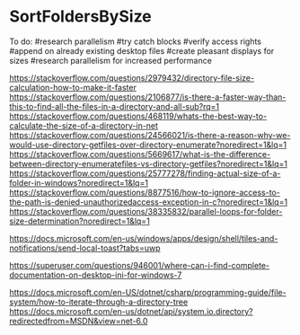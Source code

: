 # SortFoldersBySize
 
To do:
#research parallelism
#try catch blocks
#verify access rights
#append on already existing desktop files
#create pleasant displays for sizes
#research parallelism for increased performance

https://stackoverflow.com/questions/2979432/directory-file-size-calculation-how-to-make-it-faster
https://stackoverflow.com/questions/2106877/is-there-a-faster-way-than-this-to-find-all-the-files-in-a-directory-and-all-sub?rq=1
https://stackoverflow.com/questions/468119/whats-the-best-way-to-calculate-the-size-of-a-directory-in-net
https://stackoverflow.com/questions/24566021/is-there-a-reason-why-we-would-use-directory-getfiles-over-directory-enumerate?noredirect=1&lq=1
https://stackoverflow.com/questions/5669617/what-is-the-difference-between-directory-enumeratefiles-vs-directory-getfiles?noredirect=1&lq=1
https://stackoverflow.com/questions/25777278/finding-actual-size-of-a-folder-in-windows?noredirect=1&lq=1
https://stackoverflow.com/questions/8877516/how-to-ignore-access-to-the-path-is-denied-unauthorizedaccess-exception-in-c?noredirect=1&lq=1
https://stackoverflow.com/questions/38335832/parallel-loops-for-folder-size-determination?noredirect=1&lq=1

https://docs.microsoft.com/en-us/windows/apps/design/shell/tiles-and-notifications/send-local-toast?tabs=uwp

https://superuser.com/questions/946001/where-can-i-find-complete-documentation-on-desktop-ini-for-windows-7

https://docs.microsoft.com/en-US/dotnet/csharp/programming-guide/file-system/how-to-iterate-through-a-directory-tree
https://docs.microsoft.com/en-us/dotnet/api/system.io.directory?redirectedfrom=MSDN&view=net-6.0
